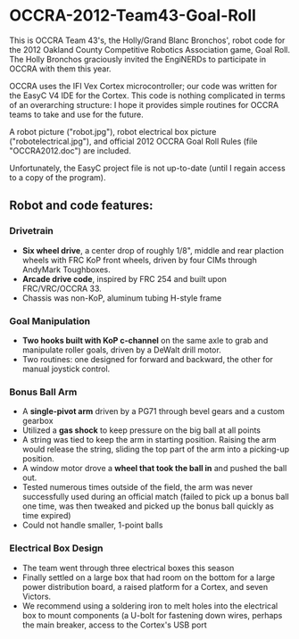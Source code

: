 OCCRA-2012-Team43-Goal-Roll
===========================

This is OCCRA Team 43's, the Holly/Grand Blanc Bronchos', robot code for the 2012 Oakland County Competitive Robotics Association game, Goal Roll. The Holly Bronchos graciously invited the EngiNERDs to participate in OCCRA with them this year.

OCCRA uses the IFI Vex Cortex microcontroller; our code was written for the EasyC V4 IDE for the Cortex. This code is nothing complicated in terms of an overarching structure: I hope it provides simple routines for OCCRA teams to take and use for the future.

A robot picture ("robot.jpg"), robot electrical box picture ("robotelectrical.jpg"), and official 2012 OCCRA Goal Roll Rules (file "OCCRA2012.doc") are included.

Unfortunately, the EasyC project file is not up-to-date (until I regain access to a copy of the program).

Robot and code features:
---------------------------
### Drivetrain
* **Six wheel drive**, a center drop of roughly 1/8", middle and rear plaction wheels with FRC KoP front wheels, driven by four CIMs through AndyMark Toughboxes.
* **Arcade drive code**, inspired by FRC 254 and built upon FRC/VRC/OCCRA 33.
* Chassis was non-KoP, aluminum tubing H-style frame

### Goal Manipulation
* **Two hooks built with KoP c-channel** on the same axle to grab and manipulate roller goals, driven by a DeWalt drill motor.
* Two routines: one designed for forward and backward, the other for manual joystick control.

### Bonus Ball Arm
* A **single-pivot arm** driven by a PG71 through bevel gears and a custom gearbox
* Utilized a **gas shock** to keep pressure on the big ball at all points
* A string was tied to keep the arm in starting position. Raising the arm would release the string, sliding the top part of the arm into a picking-up position.
* A window motor drove a **wheel that took the ball in** and pushed the ball out.
* Tested numerous times outside of the field, the arm was never successfully used during an official match (failed to pick up a bonus ball one time, was then tweaked and picked up the bonus ball quickly as time expired)
* Could not handle smaller, 1-point balls

### Electrical Box Design
* The team went through three electrical boxes this season
* Finally settled on a large box that had room on the bottom for a large power distribution board, a raised platform for a Cortex, and seven Victors.
* We recommend using a soldering iron to melt holes into the electrical box to mount components (a U-bolt for fastening down wires, perhaps the main breaker, access to the Cortex's USB port
